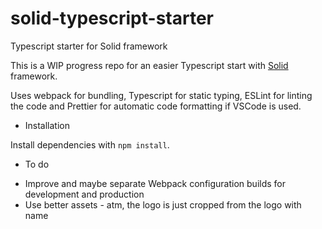 # solid-typescript-starter
Typescript starter for Solid framework

This is a WIP progress repo for an easier Typescript start with [Solid](https://github.com/ryansolid/solid) framework.

Uses webpack for bundling, Typescript for static typing, ESLint for linting the code and Prettier for automatic code formatting if VSCode is used.

* Installation

Install dependencies with `npm install`.

* To do
- Improve and maybe separate Webpack configuration builds for development and production
- Use better assets - atm, the logo is just cropped from the logo with name
